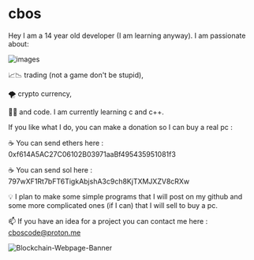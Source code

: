 # cbos

Hey I am a 14 year old developer (I am learning anyway). I am passionate about:

![images](https://user-images.githubusercontent.com/108202522/184701176-eff977aa-873e-4954-bfc5-6cd60707b54e.jpg)

📈📉 trading (not a game don't be stupid), 

🌪️ crypto currency,

👨‍💻 and code. I am currently learning c and c++.

If you like what I do, you can make a donation so I can buy a real pc : 

☕ You can send ethers here : 0xf614A5AC27C06102B03971aaBf495435951081f3

☕ You can send sol here : 797wXF1Rt7bFT6TigkAbjshA3c9ch8KjTXMJXZV8cRXw

💡 I plan to make some simple programs that I will post on my github and some more complicated ones (if I can) that I will sell to buy a pc.

📫 If you have an idea for a project you can contact me here : cboscode@proton.me

![Blockchain-Webpage-Banner](https://user-images.githubusercontent.com/108202522/184701075-d5605c9e-5b6c-4d5f-ab2a-fe5ceb4d76a5.jpg)
